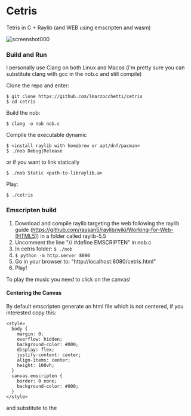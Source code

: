 # Cetris

Tetris in C + Raylib (and WEB using emscripten and wasm)

![screenshot000](https://github.com/user-attachments/assets/08fe8475-2bf2-4355-bc63-cfb857be759e)

### Build and Run

I personally use Clang on both Linux and Macos (i'm pretty sure you can substitute clang with gcc in the nob.c and still compile)

Clone the repo and enter:

```
$ git clone https://github.com/lmarzocchetti/cetris
$ cd cetris
```

Build the nob:

```
$ clang -o nob nob.c
```

Compile the executable dynamic

```
$ <install raylib with homebrew or apt/dnf/pacman>
$ ./nob Debug|Release
```

or if you want to link statically

```
$ ./nob Static <path-to-libraylib.a>
```

Play:

```
$ ./cetris
```

### Emscripten build

1. Download and compile raylib targeting the web following the raylib guide (https://github.com/raysan5/raylib/wiki/Working-for-Web-(HTML5)) in a folder called raylib-5.5
2. Uncomment the line "// #define EMSCRIPTEN" in nob.c
3. In cetris folder: `$ ./nob`
4. `$ python -m http.server 8080`
5. Go in your browser to: "http://localhost:8080/cetris.html"
6. Play!

To play the music you need to click on the canvas!

#### Centering the Canvas

By default emscripten generate an html file which is not centered, if you interested copy this:

```
<style>
  body {
    margin: 0;
    overflow: hidden;
    background-color: #000;
    display: flex;
    justify-content: center;
    align-items: center;
    height: 100vh;
  }
  canvas.emscripten {
    border: 0 none;
    background-color: #000;
  }
</style>
```

and substitute to the <style> generated automatically by emscripten.

### Keybindings

- z -> Rotate the piece Clockwise
- x -> Rotate the piece Anticlockwise
- Left and Right key -> Move the piece
- Down key -> Speed up the piece
- m -> Mute/Unmute the music
- r -> Restart the game

### Further update

- [ ] Level selection
- [x] Next level after some deleted blocks
- [ ] Destroy animation
- [x] OpenGL Shaders
- [x] Web support (emscripten)

### Windows support

If you want to add windows support you can do push request. Need to add some preprocessor on nob.c and os independent path in main.c
